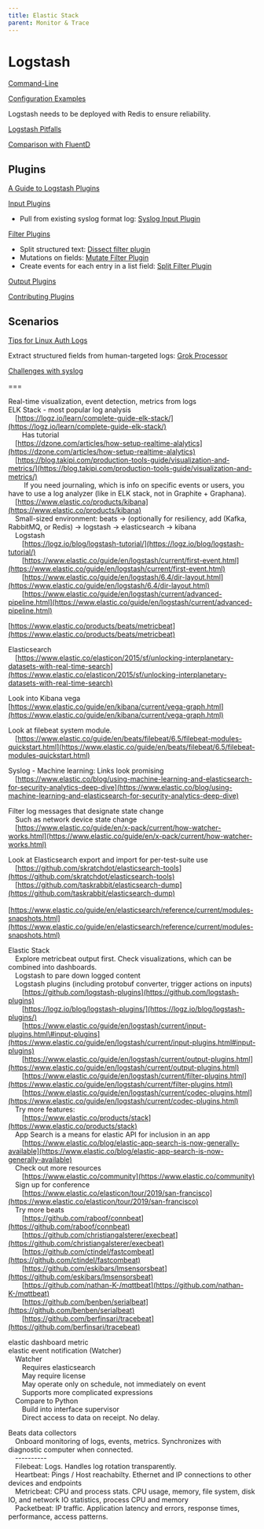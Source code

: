 ```yaml
---
title: Elastic Stack
parent: Monitor & Trace
---
```


# Logstash

[Command-Line](https://www.elastic.co/guide/en/logstash/current/running-logstash-command-line.html)  

[Configuration Examples](https://www.elastic.co/guide/en/logstash/current/config-examples.html)

Logstash needs to be deployed with Redis to ensure reliability.

[Logstash Pitfalls](https://logz.io/blog/5-logstash-pitfalls-and-how-to-avoid-them/)

[Comparison with FluentD](https://logz.io/blog/fluentd-logstash/)

## Plugins

[A Guide to Logstash Plugins](https://logz.io/blog/logstash-plugins/)  

[Input Plugins](https://www.elastic.co/guide/en/logstash/current/input-plugins.html)
- Pull from existing syslog format log: [Syslog Input Plugin](https://www.elastic.co/guide/en/logstash/current/plugins-inputs-syslog.html)

[Filter Plugins](https://www.elastic.co/guide/en/logstash/current/filter-plugins.html)  
- Split structured text: [Dissect filter plugin](https://www.elastic.co/guide/en/logstash/current/plugins-filters-dissect.html)
- Mutations on fields: [Mutate Filter Plugin](https://www.elastic.co/guide/en/logstash/current/plugins-filters-mutate.html)
- Create events for each entry in a list field: [Split Filter Plugin](https://www.elastic.co/guide/en/logstash/master/plugins-filters-split.html)

[Output Plugins](https://www.elastic.co/guide/en/logstash/current/output-plugins.html)

[Contributing Plugins](https://www.elastic.co/guide/en/logstash/current/contributing-to-logstash.html)

## Scenarios 

[Tips for Linux Auth Logs](https://www.elastic.co/blog/grokking-the-linux-authorization-logs)

Extract structured fields from human-targeted logs: [Grok Processor](https://www.elastic.co/guide/en/elasticsearch/reference/master/grok-processor.html)

[Challenges with syslog](https://www.kartar.net/2014/09/when-logstash-and-syslog-go-wrong/)

===

 Real-time visualization, event detection, metrics from logs  
 ELK Stack - most popular log analysis  
  [https://logz.io/learn/complete-guide-elk-stack/](https://logz.io/learn/complete-guide-elk-stack/)  
   Has tutorial  
  [https://dzone.com/articles/how-setup-realtime-alalytics](https://dzone.com/articles/how-setup-realtime-alalytics)  
  [https://blog.takipi.com/production-tools-guide/visualization-and-metrics/](https://blog.takipi.com/production-tools-guide/visualization-and-metrics/)  
    If you need journaling, which is info on specific events or users, you have to use a log analyzer \(like in ELK stack, not in Graphite + Graphana\).  
  [https://www.elastic.co/products/kibana](https://www.elastic.co/products/kibana)  
  Small-sized environment: beats -&gt; \(optionally for resiliency, add \(Kafka, RabbitMQ, or Redis\) -&gt; logstash -&gt; elasticsearch -&gt; kibana  
  Logstash  
   [https://logz.io/blog/logstash-tutorial/](https://logz.io/blog/logstash-tutorial/)  
   [https://www.elastic.co/guide/en/logstash/current/first-event.html](https://www.elastic.co/guide/en/logstash/current/first-event.html)  
   [https://www.elastic.co/guide/en/logstash/6.4/dir-layout.html](https://www.elastic.co/guide/en/logstash/6.4/dir-layout.html)  
   [https://www.elastic.co/guide/en/logstash/current/advanced-pipeline.html](https://www.elastic.co/guide/en/logstash/current/advanced-pipeline.html)  

 [https://www.elastic.co/products/beats/metricbeat](https://www.elastic.co/products/beats/metricbeat)  

 Elasticsearch  
  [https://www.elastic.co/elasticon/2015/sf/unlocking-interplanetary-datasets-with-real-time-search](https://www.elastic.co/elasticon/2015/sf/unlocking-interplanetary-datasets-with-real-time-search)  

 Look into Kibana vega [https://www.elastic.co/guide/en/kibana/current/vega-graph.html](https://www.elastic.co/guide/en/kibana/current/vega-graph.html)  

 Look at filebeat system module.  
  [https://www.elastic.co/guide/en/beats/filebeat/6.5/filebeat-modules-quickstart.html](https://www.elastic.co/guide/en/beats/filebeat/6.5/filebeat-modules-quickstart.html)  

 Syslog - Machine learning: Links look promising  
  [https://www.elastic.co/blog/using-machine-learning-and-elasticsearch-for-security-analytics-deep-dive](https://www.elastic.co/blog/using-machine-learning-and-elasticsearch-for-security-analytics-deep-dive)  

 Filter log messages that designate state change  
  Such as network device state change  
  [https://www.elastic.co/guide/en/x-pack/current/how-watcher-works.html](https://www.elastic.co/guide/en/x-pack/current/how-watcher-works.html)  

 Look at Elasticsearch export and import for per-test-suite use  
  [https://github.com/skratchdot/elasticsearch-tools](https://github.com/skratchdot/elasticsearch-tools)  
  [https://github.com/taskrabbit/elasticsearch-dump](https://github.com/taskrabbit/elasticsearch-dump)  
  [https://www.elastic.co/guide/en/elasticsearch/reference/current/modules-snapshots.html](https://www.elastic.co/guide/en/elasticsearch/reference/current/modules-snapshots.html)  

 Elastic Stack  
  Explore metricbeat output first. Check visualizations, which can be combined into dashboards.  
  Logstash to pare down logged content  
  Logstash plugins \(including protobuf converter, trigger actions on inputs\)  
   [https://github.com/logstash-plugins](https://github.com/logstash-plugins)  
   [https://logz.io/blog/logstash-plugins/](https://logz.io/blog/logstash-plugins/)  
   [https://www.elastic.co/guide/en/logstash/current/input-plugins.html\#input-plugins](https://www.elastic.co/guide/en/logstash/current/input-plugins.html#input-plugins)  
   [https://www.elastic.co/guide/en/logstash/current/output-plugins.html](https://www.elastic.co/guide/en/logstash/current/output-plugins.html)  
   [https://www.elastic.co/guide/en/logstash/current/filter-plugins.html](https://www.elastic.co/guide/en/logstash/current/filter-plugins.html)  
   [https://www.elastic.co/guide/en/logstash/current/codec-plugins.html](https://www.elastic.co/guide/en/logstash/current/codec-plugins.html)  
  Try more features:  
   [https://www.elastic.co/products/stack](https://www.elastic.co/products/stack)  
  App Search is a means for elastic API for inclusion in an app  
   [https://www.elastic.co/blog/elastic-app-search-is-now-generally-available](https://www.elastic.co/blog/elastic-app-search-is-now-generally-available)  
  Check out more resources  
   [https://www.elastic.co/community](https://www.elastic.co/community)  
  Sign up for conference  
   [https://www.elastic.co/elasticon/tour/2019/san-francisco](https://www.elastic.co/elasticon/tour/2019/san-francisco)  
  Try more beats  
   [https://github.com/raboof/connbeat](https://github.com/raboof/connbeat)  
   [https://github.com/christiangalsterer/execbeat](https://github.com/christiangalsterer/execbeat)  
   [https://github.com/ctindel/fastcombeat](https://github.com/ctindel/fastcombeat)  
   [https://github.com/eskibars/lmsensorsbeat](https://github.com/eskibars/lmsensorsbeat)  
   [https://github.com/nathan-K-/mqttbeat](https://github.com/nathan-K-/mqttbeat)  
   [https://github.com/benben/serialbeat](https://github.com/benben/serialbeat)  
   [https://github.com/berfinsari/tracebeat](https://github.com/berfinsari/tracebeat)  

 elastic dashboard metric  
 elastic event notification \(Watcher\)  
  Watcher  
   Requires elasticsearch  
   May require license  
   May operate only on schedule, not immediately on event  
   Supports more complicated expressions  
  Compare to Python  
   Build into interface supervisor  
   Direct access to data on receipt. No delay.  

 Beats data collectors  
  Onboard monitoring of logs, events, metrics. Synchronizes with diagnostic computer when connected.  
  ----------  
  Filebeat: Logs. Handles log rotation transparently.  
  Heartbeat: Pings / Host reachabilty. Ethernet and IP connections to other devices and endpoints  
  Metricbeat: CPU and process stats. CPU usage, memory, file system, disk IO, and network IO statistics, process CPU and memory  
  Packetbeat: IP traffic. Application latency and errors, response times, performance, access patterns.  

